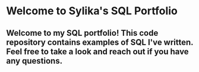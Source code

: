 # Welcome to Sylika's SQL Portfolio
## Welcome to my SQL portfolio! This code repository contains examples of SQL I've written. Feel free to take a look and reach out if you have any questions.
